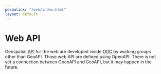 ```yaml
---
permalink: "/web/index.html"
layout: default
---
```

<h1>Web API</h1>

<p>Geospatial <abbr title="Application Programming Interface">API</abbr> for the web are developed
inside <abbr title="Open Geospatial Consortium">OGC</abbr> by working groups other than GeoAPI.
Those web <abbr>API</abbr> are defined using OpenAPI.
There is not yet a connection between OpenAPI and GeoAPI, but it may happen in the future.</p>
